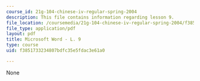 ```yaml
---
course_id: 21g-104-chinese-iv-regular-spring-2004
description: This file contains information regarding lesson 9.
file_location: /coursemedia/21g-104-chinese-iv-regular-spring-2004/f3851733234807bdfc35e5fdac3e61a0_MIT21G_104S04_L9.pdf
file_type: application/pdf
layout: pdf
title: Microsoft Word - L. 9
type: course
uid: f3851733234807bdfc35e5fdac3e61a0

---
```

None